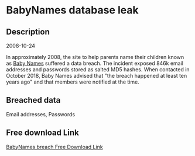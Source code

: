 # BabyNames database leak

## Description

2008-10-24

In approximately 2008, the site to help parents name their children known as <a href="https://www.babynames.com/" target="_blank" rel="noopener">Baby Names</a> suffered a data breach. The incident exposed 846k email addresses and passwords stored as salted MD5 hashes. When contacted in October 2018, Baby Names advised that &quot;the breach happened at least ten years ago&quot; and that members were notified at the time.

## Breached data

Email addresses, Passwords

## Free download Link

[BabyNames breach Free Download Link](https://link-to.net/1229997/132.99225642878997/dynamic/?r=aHR0cHM6Ly93d3cubWVkaWFmaXJlLmNvbS92aWV3LzJIYW56c0c4VWhreVZZSS9iYWJ5bmFtZXMuY29tL2ZpbGU=)